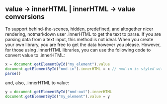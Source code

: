 ## value -> innerHTML | innerHTML -> value conversions

To support behind-the-scenes, hidden, predefined, and altogether nicer rendering, notmarkdown user .innerHTML to get the text to parse. If you are parsing data from a text input, this method is not ideal. When you create your own library, you are free to get the data however you please. However, for those using .innerHTML libraries, you can use the following code to convert value to .innerHTML:

```javascript
x = document.getElementById("my_element").value
document.getElementById("nmd-in").innerHTML = x // nmd-in is styled with display:none
parse()
```

and, also, .innerHTML to value:

```javascript
y = document.getElementById("nmd-out").innerHTML
document.getElementById("my_element").value = y
```

